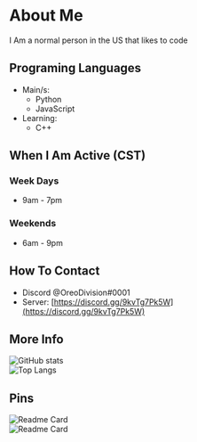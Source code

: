 # About Me
I Am a normal person in the US that likes to code

## Programing Languages
* Main/s:
  * Python
  * JavaScript
* Learning:
  * C++

## When I Am Active (CST)

### Week Days
* 9am - 7pm

### Weekends
* 6am - 9pm

## How To Contact
* Discord @OreoDivision#0001
* Server: [https://discord.gg/9kvTg7Pk5W](https://discord.gg/9kvTg7Pk5W)

## More Info
![GitHub stats](https://github-readme-stats.vercel.app/api?username=OreoDivision&show_icons=true&theme=dark)
<br>
![Top Langs](https://github-readme-stats.vercel.app/api/top-langs/?username=OreoDivision&theme=dark)

## Pins
![Readme Card](https://github-readme-stats.vercel.app/api/pin/?username=OreoDivision&repo=chat-app-oreo&theme=dark)
<br>
![Readme Card](https://github-readme-stats.vercel.app/api/pin/?username=OreoDivision&repo=python-bot-template&theme=dark)
